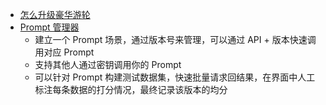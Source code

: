 - [怎么升级豪华游轮](https://twitter.com/nishuang/status/1783840816085225676)
- [Prompt 管理器](https://twitter.com/Yangyixxxx/status/1784041434737422804)
	- 建立一个 Prompt 场景，通过版本号来管理，可以通过 API + 版本快速调用对应 Prompt
	- 支持其他人通过密钥调用你的 Prompt
	- 可以针对 Prompt 构建测试数据集，快速批量请求回结果，在界面中人工标注每条数据的打分情况，最终记录该版本的均分